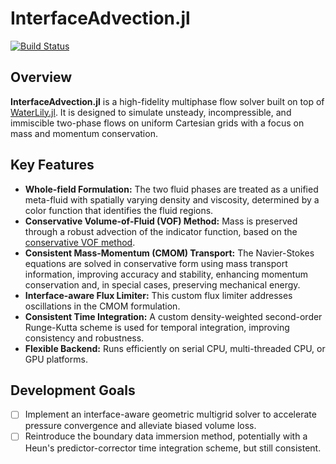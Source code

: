 # InterfaceAdvection.jl

[![Build Status](https://github.com/TzuYaoHuang/InterfaceAdvection.jl/actions/workflows/CI.yml/badge.svg?branch=main)](https://github.com/TzuYaoHuang/InterfaceAdvection.jl/actions/workflows/CI.yml?query=branch%3Amain)

## Overview

**InterfaceAdvection.jl** is a high-fidelity multiphase flow solver built on top of [WaterLily.jl](https://github.com/WaterLily-jl/WaterLily.jl). It is designed to simulate unsteady, incompressible, and immiscible two-phase flows on uniform Cartesian grids with a focus on mass and momentum conservation.

## Key Features

- **Whole-field Formulation:** The two fluid phases are treated as a unified meta-fluid with spatially varying density and viscosity, determined by a color function that identifies the fluid regions.
- **Conservative Volume-of-Fluid (VOF) Method:** Mass is preserved through a robust advection of the indicator function, based on the [conservative VOF method](https://www.researchgate.net/publication/220206130_Conservative_Volume-of-Fluid_method_for_free-surface_simulations_on_Cartesian-grids).
- **Consistent Mass-Momentum (CMOM) Transport:** The Navier-Stokes equations are solved in conservative form using mass transport information, improving accuracy and stability, enhancing momentum conservation and, in special cases, preserving mechanical energy.
- **Interface-aware Flux Limiter:** This custom flux limiter addresses oscillations in the CMOM formulation.
- **Consistent Time Integration:** A custom density-weighted second-order Runge-Kutta scheme is used for temporal integration, improving consistency and robustness.
- **Flexible Backend:** Runs efficiently on serial CPU, multi-threaded CPU, or GPU platforms.

## Development Goals

- [ ] Implement an interface-aware geometric multigrid solver to accelerate pressure convergence and alleviate biased volume loss.
- [ ] Reintroduce the boundary data immersion method, potentially with a Heun's predictor-corrector time integration scheme, but still consistent.
